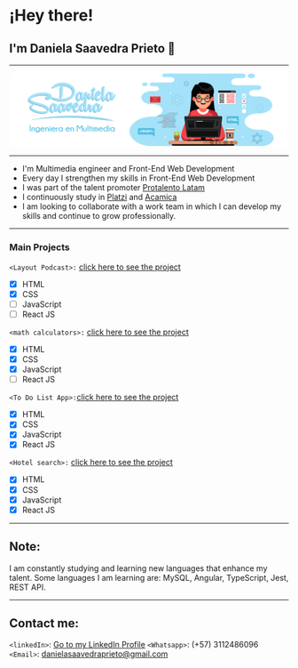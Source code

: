 # ¡Hey there! 
## I'm Daniela Saavedra Prieto 👋
______________________________________________________________________________________________________________________________
![](https://github.com/danielasaavedrap/danielasaavedrap/blob/main/portada-git.jpg?raw=true)
______________________________________________________________________________________________________________________________


* I'm Multimedia engineer and Front-End Web Development
* Every day I strengthen my skills in Front-End Web Development
* I was part of the talent promoter [Protalento Latam](https://www.protalento.org/)
* I continuously study in [Platzi](https://platzi.com/) and [Acamica](https://www.acamica.com)
* I am looking to collaborate with a work team in which I can develop my skills and continue to grow professionally.

______________________________________________________________________________________________________________________________

### Main Projects

`<Layout Podcast>:` [click here to see the project](https://danielasaavedrapodcast.netlify.app)

- [x] HTML 
- [x] CSS
- [ ] JavaScript
- [ ] React JS

`<math calculators>:` [click here to see the project](https://calculadoras-matematicas.netlify.app)

- [x] HTML 
- [x] CSS
- [x] JavaScript
- [ ] React JS

`<To Do List App>:`[click here to see the project](https://todolistdaniela.netlify.app)

- [x] HTML 
- [x] CSS
- [x] JavaScript
- [x] React JS

`<Hotel search>:` [click here to see the project](https://buscadordehoteles.netlify.app)

- [x] HTML 
- [x] CSS
- [x] JavaScript
- [x] React JS

______________________________________________________________________________________________________________________________

## Note: 
I am constantly studying and learning new languages that enhance my talent. Some languages I am learning are: MySQL, Angular, TypeScript, Jest, REST API.

______________________________________________________________________________________________________________________________

## Contact me:

`<linkedIn>`: [Go to my LinkedIn Profile](https://www.linkedin.com/in/daniela-saavedra-prieto/)
`<Whatsapp>`: (+57) 3112486096
`<Email>`: danielasaavedraprieto@gmail.com

